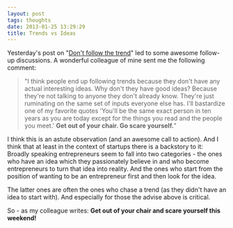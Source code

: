 ```yaml
---
layout: post
tags: thoughts
date: 2013-01-25 13:29:29
title: Trends vs Ideas
---
```

Yesterday's post on "[Don't follow the trend](http://theheretic.me/2013/01/24/dont-follow-the-trend/)" led to some awesome follow-up discussions. A wonderful colleague of mine sent me the following comment:

> "I think people end up following trends because they don't have any actual interesting ideas. Why don't they have good ideas? Because they're not talking to anyone they don't already know. They're just ruminating on the same set of inputs everyone else has. I'll bastardize one of my favorite quotes 'You'll be the same exact person in ten years as you are today except for the things you read and the people you meet.' **Get out of your chair. Go scare yourself.**"

I think this is an astute observation (and an awesome call to action). And I think that at least in the context of startups there is a backstory to it: Broadly speaking entrepreneurs seem to fall into two categories - the ones who have an idea which they passionately believe in and who become entrepreneurs to turn that idea into reality. And the ones who start from the position of wanting to be an entrepreneur first and then look for the idea.

The latter ones are often the ones who chase a trend (as they didn't have an idea to start with). And especially for those the advise above is critical.

So - as my colleague writes: **Get out of your chair and scare yourself this weekend!**